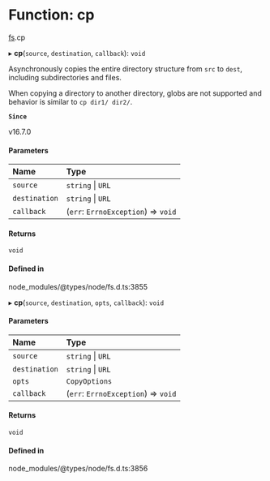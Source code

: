 # Function: cp

[fs](../modules/fs.md).cp

▸ **cp**(`source`, `destination`, `callback`): `void`

Asynchronously copies the entire directory structure from `src` to `dest`,
including subdirectories and files.

When copying a directory to another directory, globs are not supported and
behavior is similar to `cp dir1/ dir2/`.

**`Since`**

v16.7.0

#### Parameters

| Name | Type |
| :------ | :------ |
| `source` | `string` \| `URL` |
| `destination` | `string` \| `URL` |
| `callback` | (`err`: `ErrnoException`) => `void` |

#### Returns

`void`

#### Defined in

node_modules/@types/node/fs.d.ts:3855

▸ **cp**(`source`, `destination`, `opts`, `callback`): `void`

#### Parameters

| Name | Type |
| :------ | :------ |
| `source` | `string` \| `URL` |
| `destination` | `string` \| `URL` |
| `opts` | `CopyOptions` |
| `callback` | (`err`: `ErrnoException`) => `void` |

#### Returns

`void`

#### Defined in

node_modules/@types/node/fs.d.ts:3856
